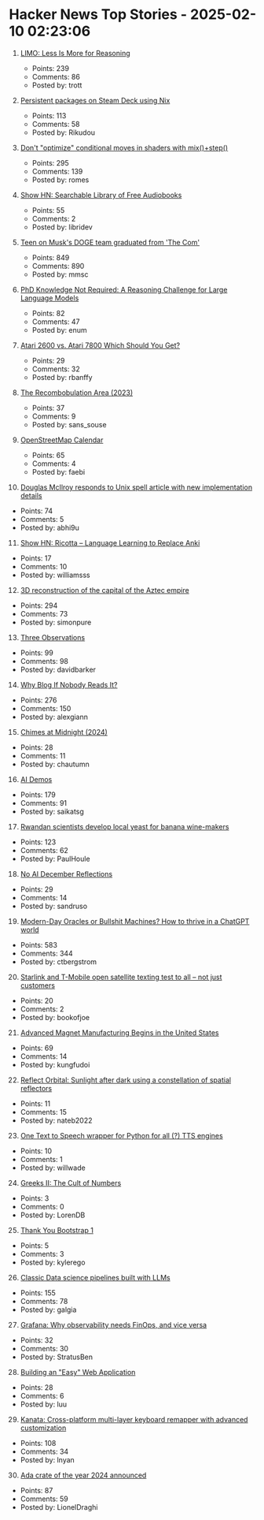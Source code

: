 # Hacker News Top Stories - 2025-02-10 02:23:06

1. [LIMO: Less Is More for Reasoning](https://arxiv.org/abs/2502.03387)
   - Points: 239
   - Comments: 86
   - Posted by: trott

2. [Persistent packages on Steam Deck using Nix](https://chrastecky.dev/gaming/persistent-packages-on-steam-deck-using-nix)
   - Points: 113
   - Comments: 58
   - Posted by: Rikudou

3. [Don't "optimize" conditional moves in shaders with mix()+step()](https://iquilezles.org/articles/gpuconditionals/)
   - Points: 295
   - Comments: 139
   - Posted by: romes

4. [Show HN: Searchable Library of Free Audiobooks](https://booksearch.party/)
   - Points: 55
   - Comments: 2
   - Posted by: libridev

5. [Teen on Musk's DOGE team graduated from 'The Com'](https://krebsonsecurity.com/2025/02/teen-on-musks-doge-team-graduated-from-the-com/)
   - Points: 849
   - Comments: 890
   - Posted by: mmsc

6. [PhD Knowledge Not Required: A Reasoning Challenge for Large Language Models](https://arxiv.org/abs/2502.01584)
   - Points: 82
   - Comments: 47
   - Posted by: enum

7. [Atari 2600 vs. Atari 7800 Which Should You Get?](https://www.goto10retro.com/p/atari-2600-vs-atari-7800-which-should)
   - Points: 29
   - Comments: 32
   - Posted by: rbanffy

8. [The Recombobulation Area (2023)](https://onmilwaukee.com/articles/recombobulationsigns)
   - Points: 37
   - Comments: 9
   - Posted by: sans_souse

9. [OpenStreetMap Calendar](https://osmcal.org/)
   - Points: 65
   - Comments: 4
   - Posted by: faebi

10. [Douglas McIlroy responds to Unix spell article with new implementation details](https://twitter.com/abhi9u/status/1887010136155414602)
   - Points: 74
   - Comments: 5
   - Posted by: abhi9u

11. [Show HN: Ricotta – Language Learning to Replace Anki](https://ricotta.affineur.io/)
   - Points: 17
   - Comments: 10
   - Posted by: williamsss

12. [3D reconstruction of the capital of the Aztec empire](https://tenochtitlan.thomaskole.nl/)
   - Points: 294
   - Comments: 73
   - Posted by: simonpure

13. [Three Observations](https://blog.samaltman.com/three-observations)
   - Points: 99
   - Comments: 98
   - Posted by: davidbarker

14. [Why Blog If Nobody Reads It?](https://andysblog.uk/why-blog-if-nobody-reads-it/)
   - Points: 276
   - Comments: 150
   - Posted by: alexgiann

15. [Chimes at Midnight (2024)](https://asteriskmag.com/issues/08/chimes-at-midnight)
   - Points: 28
   - Comments: 11
   - Posted by: chautumn

16. [AI Demos](https://aidemos.meta.com/)
   - Points: 179
   - Comments: 91
   - Posted by: saikatsg

17. [Rwandan scientists develop local yeast for banana wine-makers](https://phys.org/news/2025-01-rwandan-scientists-local-yeast-banana.html)
   - Points: 123
   - Comments: 62
   - Posted by: PaulHoule

18. [No AI December Reflections](https://blog.rybarix.com/2025/02/09/noaidecember.html)
   - Points: 29
   - Comments: 14
   - Posted by: sandruso

19. [Modern-Day Oracles or Bullshit Machines? How to thrive in a ChatGPT world](https://thebullshitmachines.com)
   - Points: 583
   - Comments: 344
   - Posted by: ctbergstrom

20. [Starlink and T-Mobile open satellite texting test to all – not just customers](https://www.washingtonpost.com/technology/2025/02/09/tmobile-starlink-satellite-texting/)
   - Points: 20
   - Comments: 2
   - Posted by: bookofjoe

21. [Advanced Magnet Manufacturing Begins in the United States](https://spectrum.ieee.org/advanced-magnet-manufacturing-in-us)
   - Points: 69
   - Comments: 14
   - Posted by: kungfudoi

22. [Reflect Orbital: Sunlight after dark using a constellation of spatial reflectors](https://www.reflectorbital.com/)
   - Points: 11
   - Comments: 15
   - Posted by: nateb2022

23. [One Text to Speech wrapper for Python for all (?) TTS engines](https://pypi.org/project/py3-tts-wrapper/)
   - Points: 10
   - Comments: 1
   - Posted by: willwade

24. [Greeks II: The Cult of Numbers](https://www.thequantumcat.space/p/greeks-ii-the-cult-of-numbers)
   - Points: 3
   - Comments: 0
   - Posted by: LorenDB

25. [Thank You Bootstrap 1](https://kylerego.github.io/thank-you-bootstrap-1)
   - Points: 5
   - Comments: 3
   - Posted by: kylerego

26. [Classic Data science pipelines built with LLMs](https://github.com/Pravko-Solutions/FlashLearn/tree/main/examples)
   - Points: 155
   - Comments: 78
   - Posted by: galgia

27. [Grafana: Why observability needs FinOps, and vice versa](https://grafana.com/blog/2025/02/06/why-observability-needs-finops-and-vice-versa-the-vantage-integration-with-grafana-cloud/)
   - Points: 32
   - Comments: 30
   - Posted by: StratusBen

28. [Building an "Easy" Web Application](https://rudyfaile.com/2020/07/06/building-an-easy-web-application/)
   - Points: 28
   - Comments: 6
   - Posted by: luu

29. [Kanata: Cross-platform multi-layer keyboard remapper with advanced customization](https://github.com/jtroo/kanata)
   - Points: 108
   - Comments: 34
   - Posted by: lnyan

30. [Ada crate of the year 2024 announced](https://blog.adacore.com/ada-spark-crate-of-the-year-2024-winners-announced)
   - Points: 87
   - Comments: 59
   - Posted by: LionelDraghi

